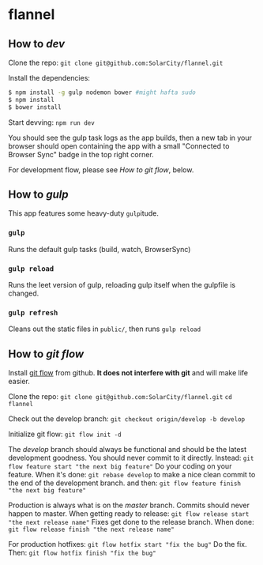 flannel
=======

## How to *dev*

Clone the repo:
`git clone git@github.com:SolarCity/flannel.git`

Install the dependencies:
```bash
$ npm install -g gulp nodemon bower #might hafta sudo
$ npm install
$ bower install
```

Start devving:
`npm run dev`

You should see the gulp task logs as the app builds, then a new tab in your browser should open containing the app with a small "Connected to Browser Sync" badge in the top right corner.

For development flow, please see *How to git flow*, below.

## How to *gulp*

This app features some heavy-duty `gulp`itude.

### `gulp`

Runs the default gulp tasks (build, watch, BrowserSync)

### `gulp reload`

Runs the leet version of gulp, reloading gulp itself when the gulpfile is changed.

### `gulp refresh`

Cleans out the static files in `public/`, then runs `gulp reload`

## How to *git flow*

Install [git flow](https://github.com/nvie/gitflow/wiki/Installation) from github.  **It does not interfere with git** and will make life easier.

Clone the repo:
`git clone git@github.com:SolarCity/flannel.git`
`cd flannel`

Check out the develop branch:
`git checkout origin/develop -b develop`

Initialize git flow:
`git flow init -d`

The *develop* branch should always be functional and should be the latest development goodness.  You should never commit to it directly.  Instead:
`git flow feature start "the next big feature"`
Do your coding on your feature.  When it's done:
`git rebase develop`
to make a nice clean commit to the end of the development branch. and then:
`git flow feature finish "the next big feature"`

Production is always what is on the *master* branch.  Commits should never happen to master.  When getting ready to release:
`git flow release start "the next release name"`
Fixes get done to the release branch.  When done:
`git flow release finish "the next release name"`

For production hotfixes:
`git flow hotfix start "fix the bug"`
Do the fix.  Then:
`git flow hotfix finish "fix the bug"`
